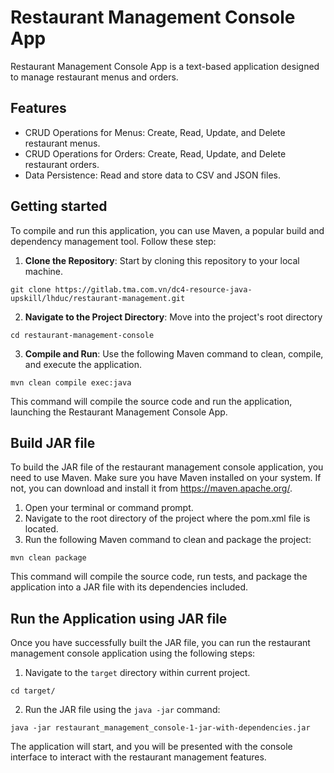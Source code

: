 # Restaurant Management Console App

Restaurant Management Console App is a text-based application designed to manage restaurant menus and orders.

## Features
- CRUD Operations for Menus: Create, Read, Update, and Delete restaurant menus.
- CRUD Operations for Orders: Create, Read, Update, and Delete restaurant orders.
- Data Persistence: Read and store data to CSV and JSON files.


## Getting started

To compile and run this application, you can use Maven, a popular build and dependency management tool.
Follow these step:

1. **Clone the Repository**: Start by cloning this repository to your local machine.
```shell
git clone https://gitlab.tma.com.vn/dc4-resource-java-upskill/lhduc/restaurant-management.git
```
2. **Navigate to the Project Directory**: Move into the project's root directory
```shell
cd restaurant-management-console
```
3. **Compile and Run**: Use the following Maven command to clean, compile, and execute the application.
```shell
mvn clean compile exec:java
```
This command will compile the source code and run the application, launching the Restaurant Management Console App.


## Build JAR file

To build the JAR file of the restaurant management console application, you need to use Maven. 
Make sure you have Maven installed on your system. 
If not, you can download and install it from https://maven.apache.org/.

1. Open your terminal or command prompt.
2. Navigate to the root directory of the project where the pom.xml file is located.
3. Run the following Maven command to clean and package the project:

```shell
mvn clean package
```
This command will compile the source code, run tests, and package the application into a JAR file with its dependencies included.


## Run the Application using JAR file 

Once you have successfully built the JAR file, you can run the restaurant management console application using the following steps:

1. Navigate to the `target` directory within current project.
```shell
cd target/
```

2. Run the JAR file using the `java -jar` command:
```shell
java -jar restaurant_management_console-1-jar-with-dependencies.jar
```
The application will start, and you will be presented with the console interface to interact with the restaurant management features.
